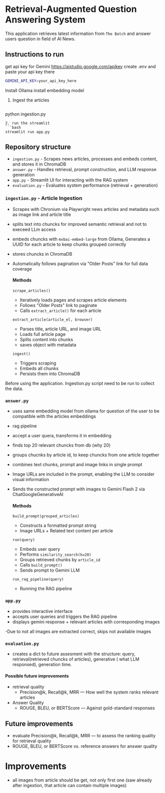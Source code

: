 # Retrieval-Augmented Question Answering System
This application retrieves latest information from `The Batch` and answer users question in field of AI News.

## Instructions to run
get api key for Gemini https://aistudio.google.com/apikey
create .env and paste your api key there

```bash
GEMINI_API_KEY=your_api_key_here
```

Install Ollama
install embedding model

1. Ingest the articles
   ```bash
python ingestion.py
```
2. run the streamlit
```bash
streamlit run app.py
```

## Repository structure
- `ingestion.py` - Scrapes news articles, processes and embeds content, and stores it in ChromaDB
-  `answer.py` - Handles retrieval, prompt construction, and LLM response generation
-  `app.py` - Streamlit UI for interacting with the RAG system
-  `evaluation.py` - Evaluates system performance (retrieval + generation)


### `ingestion.py` - Article Ingestion
- Scrapes with Chronium via Playwright news articles and metadata such as image link and article title
- splits text into chuncks for improved semantic retrieval and not to execeed LLm access
- embeds chuncks with `mxbai-embed-large` from Ollama, Generates a UUID for each article to keep chunks grouped correctly
- stores chuncks in ChromaDB
- Automatically follows pagination via “Older Posts” link for full data coverage
  #### Methods
  `scrape_articles()`
  - Iteratively loads pages and scrapes article elements
  - Follows "Older Posts" link to paginate
  - Calls `extract_article()` for each article
    
  `extract_article(article_el, browser)`
  - Parses title, article URL, and image URL
  - Loads full article page
  - Splits content into chunks
  - saves object with metadata
 
  `ingest()`
  - Triggers scraping
  - Embeds all chunks
  - Persists them into ChromaDB




Before using the application. Ingestion.py script need to be run to collect the data.

### `answer.py`
- uses same embedding model from ollama for question of the user to be compatible with the articles embeddings
- rag pipeline
- accept a user quera, transforms it in embedding
- finds top 20 relevant chuncks from db (why 20)
- groups chucnks by article id, to keep chuncks from one article together
- combines text chunks, prompt and image links in single prompt
- Image URLs are included in the prompt, enabling the LLM to consider visual information
- Sends the constructed prompt with images to Gemini Flash 2 via ChatGoogleGenerativeAI
    #### Methods
  `build_prompt(grouped_articles)`
  - Constructs a formatted prompt string
  - Image URLs + Related text content per article
    
  `run(query)`
  - Embeds user query
  - Performs `similarity_search(k=20)`
  - Groups retrieved chunks by `article_id`
  - Calls `build_prompt()`
  - Sends prompt to Gemini LLM
 
  `run_rag_pipeline(query)`
  - Running the RAG pipeline

### `app.py`
  - provides interactive interface
  -   accepts user queries and triggers the RAG pipeline
  -   displays gemini response + relevant articles with corresponding images
       
  -Due to not all images are extracted correct, skips not available images
### `evaluation.py`
- creates a dict to future assesment with the structure: query, retrieval(retrieved chuncks of articles), generative ( what LLM responsed), generation time.
#### Possible future improvements
- retrieval quality
   - Precision@k, Recall@k, MRR — How well the system ranks relevant articles
- Answer Quality 
   - ROUGE, BLEU, or BERTScore — Against gold-standard responses






## Future improvements
- evaluate Precision@k, Recall@k, MRR — to assess the ranking quality for retrieval quality
- ROUGE, BLEU, or BERTScore vs. reference answers for answer quality

# Improvements
- all images from article should be get, not only first one (saw already after ingestion, that article can contain multiple images)
